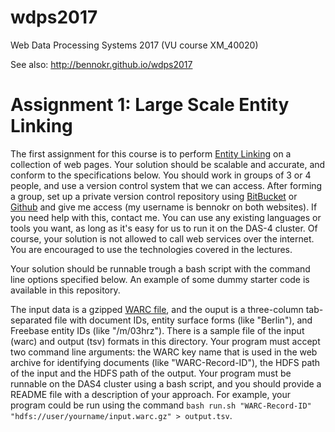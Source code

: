 # wdps2017
Web Data Processing Systems 2017 (VU course XM_40020)

See also: http://bennokr.github.io/wdps2017

# Assignment 1: Large Scale Entity Linking
The first assignment for this course is to perform [Entity Linking](https://en.wikipedia.org/wiki/Entity_linking) on a collection of web pages. Your solution should be scalable and accurate, and conform to the specifications below. You should work in groups of 3 or 4 people, and use a version control system that we can access. After forming a group, set up a private version control repository using [BitBucket](https://bitbucket.org) or [Github](http://github.com) and give me access (my username is bennokr on both websites). If you need help with this, contact me. You can use any existing languages or tools you want, as long as it's easy for us to run it on the DAS-4 cluster. Of course, your solution is not allowed to call web services over the internet. You are encouraged to use the technologies covered in the lectures.

Your solution should be runnable trough a bash script with the command line options specified below. An example of some dummy starter code is available in this repository.

The input data is a gzipped [WARC file](https://en.wikipedia.org/wiki/Web_ARChive), and the ouput is a three-column tab-separated file with document IDs, entity surface forms (like "Berlin"), and Freebase entity IDs (like "/m/03hrz"). There is a sample file of the input (warc) and output (tsv) formats in this directory. Your program must accept two command line arguments: the WARC key name that is used in the web archive for identifying documents (like "WARC-Record-ID"), the HDFS path of the input and the HDFS path of the output. Your program must be runnable on the DAS4 cluster using a bash script, and you should provide a README file with a description of your approach. For example, your program could be run using the command `bash run.sh "WARC-Record-ID" "hdfs://user/yourname/input.warc.gz" > output.tsv`.

